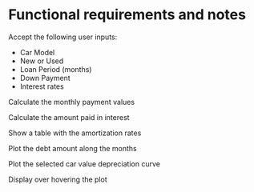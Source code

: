 # Functional requirements and notes

Accept the following user inputs:
- Car Model
- New or Used
- Loan Period (months)
- Down Payment
- Interest rates

Calculate the monthly payment values

Calculate the amount paid in interest

Show a table with the amortization rates

Plot the debt amount along the months

Plot the selected car value depreciation curve

Display over hovering the plot